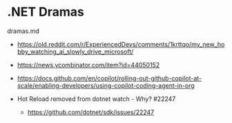 # .NET Dramas

dramas.md

*   https://old.reddit.com/r/ExperiencedDevs/comments/1krttqo/my_new_hobby_watching_ai_slowly_drive_microsoft/

*   https://news.ycombinator.com/item?id=44050152

*   https://docs.github.com/en/copilot/rolling-out-github-copilot-at-scale/enabling-developers/using-copilot-coding-agent-in-org


*   Hot Reload removed from dotnet watch - Why? #22247

    *   https://github.com/dotnet/sdk/issues/22247

